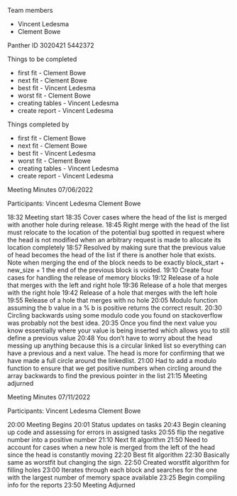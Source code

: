 Team members
- Vincent Ledesma
- Clement Bowe

Panther ID
3020421
5442372

Things to be completed

- first fit - Clement Bowe
- next fit - Clement Bowe
- best fit - Vincent Ledesma
- worst fit - Clement Bowe
- creating tables - Vincent Ledesma 
- create report - Vincent Ledesma

Things completed by

- first fit - Clement Bowe
- next fit - Clement Bowe
- best fit - Vincent Ledesma
- worst fit - Clement Bowe
- creating tables - Vincent Ledesma 
- create report - Vincent Ledesma

Meeting Minutes 07/06/2022

Participants: 
Vincent Ledesma
Clement Bowe

18:32 Meeting start 
18:35 Cover cases where the head of the list is merged with another hole during release.
18:45 Right merge with the head of the list must relocate to the location of the potential bug spotted in request where the head is not 
    modified when an arbitrary request is made to allocate its location completely
18:57 Resolved by making sure that the previous value of head becomes the head of the list if there is another hole that exists.
    Note when merging the end of the block needs to be exactly block_start + new_size + 1 the end of the previous block is voided. 
19:10 Create four cases for handling the release of memory blocks
19:12 Release of a hole that merges with the left and right hole
19:36 Release of a hole that merges with the right hole
19:42 Release of a hole that merges with the left hole
19:55 Release of a hole that merges with no hole
20:05 Modulo function assuming the b value in a % b is positive returns the correct result.
20:30 Circling backwards using some modulo code you found on stackoverflow was probably not the best idea.
20:35 Once you find the next value you know essentially where your value is being inserted which allows you to still define a previous value
20:48 You don’t have to worry about the head messing up anything because this is a circular linked list so everything can have a previous and a next value. The 
    head is more for confirming that we have made a full circle around the linkedlist.
21:00 Had to add a modulo function to ensure that we get positive numbers when circling around the array backwards to find the previous pointer in the list
21:15 Meeting adjurned

Meeting Minutes 07/11/2022

Participants: 
Vincent Ledesma
Clement Bowe

20:00 Meeting Begins
20:01 Status updates on tasks
20:43 Begin cleaning up code and assessing for errors in assigned tasks
20:55 flip the negative number into a positive number
21:10 Next fit algorithm
21:50 Need to account for cases when a new hole is merged from the left of the head since the head is constantly moving
22:20 Best fit algorithm
22:30 Basically same as worstfit but changing the sign.
22:50 Created worstfit algorithm for filling holes
23:00 Iterates through each block and searches for the one with the largest number of memory space available
23:25 Begin compiling info for the reports
23:50 Meeting Adjurned
